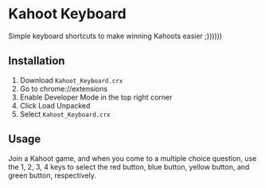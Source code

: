 # Kahoot Keyboard

Simple keyboard shortcuts to make winning Kahoots easier ;))))))

## Installation

1. Download `Kahoot_Keyboard.crx`
2. Go to chrome://extensions
3. Enable Developer Mode in the top right corner
4. Click Load Unpacked
5. Select `Kahoot_Keyboard.crx`

## Usage

Join a Kahoot game, and when you come to a multiple choice question, use the 1, 2, 3, 4 keys to select the red button, blue button, yellow button, and green button, respectively.